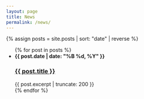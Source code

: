 ```yaml
---
layout: page
title: News
permalink: /news/
---
```


{% assign posts = site.posts | sort: "date" | reverse %}

<ul class="timeline">
    {% for post in posts %}
      <li class="timeline-item right">
        <div class="timeline-content">
            <strong class="post-date">{{ post.date | date: "%B %d, %Y" }}</strong>
            <h3><a href="{{ post.url | relative_url }}">{{ post.title }}</a></h3>
            <div class="post-excerpt">
             {{ post.excerpt | truncate: 200 }}
            </div>
        </div>
      </li>
    {% endfor %}
  </ul>
  